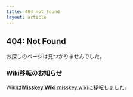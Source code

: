 ```yaml
---
title: 404 not found
layout: article
---
```

## 404: Not Found
お探しのページは見つかりませんでした。

### Wiki移転のお知らせ
Wikiは[**Misskey Wiki** misskey.wiki](https://misskey.wiki)に移転しました。
